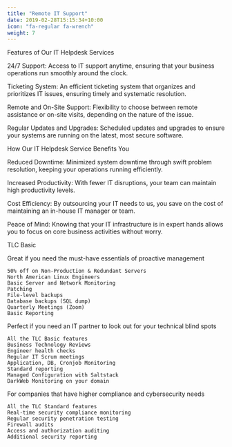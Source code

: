 ```yaml
---
title: "Remote IT Support"
date: 2019-02-28T15:15:34+10:00
icon: "fa-regular fa-wrench"
weight: 7
---
```


Features of Our IT Helpdesk Services

24/7 Support: Access to IT support anytime, ensuring that your business operations run smoothly around the clock.

Ticketing System: An efficient ticketing system that organizes and prioritizes IT issues, ensuring timely and systematic resolution.

Remote and On-Site Support: Flexibility to choose between remote assistance or on-site visits, depending on the nature of the issue.

Regular Updates and Upgrades: Scheduled updates and upgrades to ensure your systems are running on the latest, most secure software.



How Our IT Helpdesk Service Benefits You

Reduced Downtime: Minimized system downtime through swift problem resolution, keeping your operations running efficiently.

Increased Productivity: With fewer IT disruptions, your team can maintain high productivity levels.

Cost Efficiency: By outsourcing your IT needs to us, you save on the cost of maintaining an in-house IT manager or team.

Peace of Mind: Knowing that your IT infrastructure is in expert hands allows you to focus on core business activities without worry.


TLC Basic

Great if you need the must-have essentials of proactive management

    50% off on Non-Production & Redundant Servers
    North American Linux Engineers
    Basic Server and Network Monitoring
    Patching
    File-level backups
    Database backups (SQL dump)
    Quarterly Meetings (Zoom)
    Basic Reporting

Perfect if you need an IT partner to look out for your technical blind spots

    All the TLC Basic features
    Business Technology Reviews
    Engineer health checks
    Regular IT Scrum meetings
    Application, DB, Cronjob Monitoring
    Standard reporting
    Managed Configuration with Saltstack
    DarkWeb Monitoring on your domain


For companies that have higher compliance and cybersecurity needs

    All the TLC Standard features
    Real-time security compliance monitoring
    Regular security penetration testing
    Firewall audits
    Access and authorization auditing
    Additional security reporting


